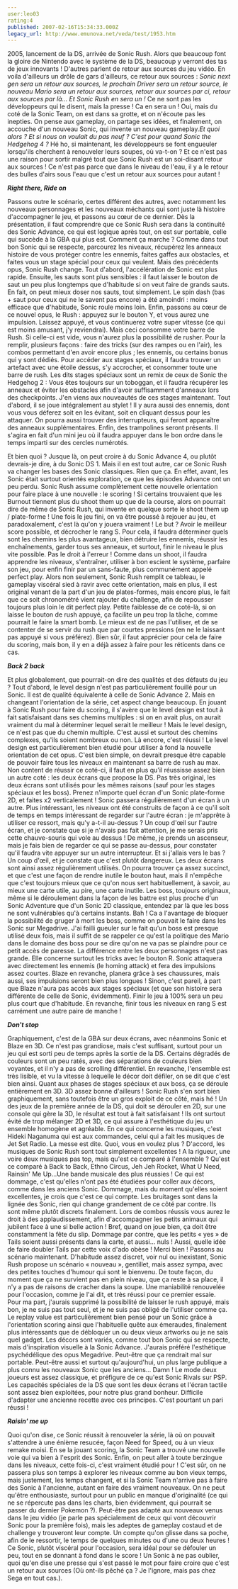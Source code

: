 ```yaml
---
user:leo03
rating:4
published: 2007-02-16T15:34:33.000Z
legacy_url: http://www.emunova.net/veda/test/1953.htm
---
```

2005, lancement de la DS, arrivée de Sonic Rush. Alors que beaucoup font la gloire de Nintendo avec le système de la DS, beaucoup y verront des tas de jeux innovants ! D'autres parlent de retour aux sources du jeu vidéo. En voila d'ailleurs un drôle de gars d'ailleurs, ce retour aux sources : _Sonic next gen sera un retour aux sources, le prochain Driver sera un retour source, le nouveau Mario sera un retour aux sources, retour aux sources par ci, retour aux sources par là... Et Sonic Rush en sera un !_ Ce ne sont pas les développeurs qui le disent, mais la presse ! Ca en sera un ! Oui, mais du coté de la Sonic Team, on est dans sa grotte, et on n'écoute pas les inepties. On pense aux gameplay, on partage ses idées, et finalement, on accouche d'un nouveau Sonic, qui invente un nouveau gameplay._Et quoi alors ? Et si nous on voulait du pas neuf ? C'est pour quand Sonic the Hedgehog 4 ?_ Hé ho, si maintenant, les développeurs se font engueuler lorsqu'ils cherchent à renouveler leurs soupes, où va-t-on ? Et ce n'est pas une raison pour sortir malgré tout que Sonic Rush est un soi-disant retour aux sources ! Ce n'est pas parce que dans le niveau de l'eau, il y a le retour des bulles d'airs sous l'eau que c'est un retour aux sources pour autant !  

  

_**Right there, Ride on**_  

  

Passons outre le scénario, certes différent des autres, avec notamment les nouveaux personnages et les nouveaux méchants qui sont juste là histoire d'accompagner le jeu, et passons au cœur de ce dernier. Dès la présentation, il faut comprendre que ce Sonic Rush sera dans la continuité des Sonic Advance, ce qui est logique après tout, on est sur portable, celle qui succède à la GBA qui plus est. Comment ça marche ? Comme dans tout bon Sonic qui se respecte, parcourez les niveaux, récupérez les anneaux histoire de vous protéger contre les ennemis, faites gaffes aux obstacles, et faites vous un stage spécial pour ceux qui veulent. Mais des précédents opus, Sonic Rush change. Tout d'abord, l'accélération de Sonic est plus rapide. Ensuite, les sauts sont plus sensibles : il faut laisser le bouton de saut un peu plus longtemps que d'habitude si on veut faire de grands sauts. En fait, on peut mieux doser nos sauts, tout simplement. Le spin dash (bas + saut pour ceux qui ne le savent pas encore) a été amoindri : moins efficace que d'habitude, Sonic roule moins loin. Enfin, passons au cœur de ce nouvel opus, le Rush : appuyez sur le bouton Y, et vous aurez une impulsion. Laissez appuyé, et vous continuerez votre super vitesse (ce qui est moins amusant, j'y reviendrai). Mais ceci consomme votre barre de Rush. Si celle-ci est vide, vous n'aurez plus la possibilité de rusher. Pour la remplir, plusieurs façons : faire des tricks (sur des rampes ou en l'air), les combos permettant d'en avoir encore plus ; les ennemis, ou certains bonus qui y sont dédiés. Pour accéder aux stages spéciaux, il faudra trouver un artefact avec une étoile dessus, s'y accrocher, et consommer toute une barre de rush. Les dits stages spéciaux sont un remix de ceux de Sonic the Hedgehog 2 : Vous êtes toujours sur un toboggan, et il faudra récupérer les anneaux et éviter les obstacles afin d'avoir suffisamment d'anneaux lors des checkpoints. J'en viens aux nouveautés de ces stages maintenant. Tout d'abord, il se joue intégralement au stylet ! Il y aura aussi des ennemis, dont vous vous déferez soit en les évitant, soit en cliquant dessus pour les attaquer. On pourra aussi trouver des interrupteurs, qui feront apparaître des anneaux supplémentaires. Enfin, des trampolines seront présents. Il s'agira en fait d'un mini jeu où il faudra appuyer dans le bon ordre dans le temps imparti sur des cercles numérotés.  

  

Et bien quoi ? Jusque là, on peut croire à du Sonic Advance 4, ou plutôt devrais-je dire, à du Sonic DS 1\. Mais il en est tout autre, car ce Sonic Rush va changer les bases des Sonic classiques. Rien que ça. En effet, avant, les Sonic était surtout orientés exploration, ce que les épisodes Advance ont un peu perdu. Sonic Rush assume complètement cette nouvelle orientation pour faire place à une nouvelle : le scoring ! Si certains trouvaient que les Burnout tiennent plus du shoot them up que de la course, alors on pourrait dire de même de Sonic Rush, qui invente en quelque sorte le shoot them up / plate-forme ! Une fois le jeu fini, on va être poussé à rejouer au jeu, et paradoxalement, c'est là qu'on y jouera vraiment ! Le but ? Avoir le meilleur score possible, et décrocher le rang S. Pour cela, il faudra déterminer quels sont les chemins les plus avantageux, bien détruire les ennemis, réussir les enchaînements, garder tous ses anneaux, et surtout, finir le niveau le plus vite possible. Pas le droit à l'erreur ! Comme dans un shoot, il faudra apprendre les niveaux, s'entraîner, utiliser à bon escient le système, parfaire son jeu, pour enfin finir par un sans-faute, plus communément appelé perfect play. Alors non seulement, Sonic Rush remplit ce tableau, le gameplay viscéral sied à ravir avec cette orientation, mais en plus, il est original venant de la part d'un jeu de plates-formes, mais encore plus, le fait que ce soit chronométré vient rajouter du challenge, afin de repousser toujours plus loin le dit perfect play. Petite faiblesse de ce coté-là, si on laisse le bouton de rush appuyé, ça facilite un peu trop la tâche, comme pourrait le faire la smart bomb. Le mieux est de ne pas l'utiliser, et de se contenter de se servir du rush que par courtes pressions (en ne le laissant pas appuyé si vous préférez). Bien sûr, il faut apprécier pour cela de faire du scoring, mais bon, il y en a déjà assez à faire pour les réticents dans ce cas.  

  

_**Back 2 back**_  

  

Et plus globalement, que pourrait-on dire des qualités et des défauts du jeu ? Tout d'abord, le level design n'est pas particulièrement fouillé pour un Sonic. Il est de qualité équivalente à celle de Sonic Advance 2\. Mais en changeant l'orientation de la série, cet aspect change beaucoup. En jouant à Sonic Rush pour faire du scoring, il s'avère que le level design est tout à fait satisfaisant dans ses chemins multiples : si on en avait plus, on aurait vraiment du mal à déterminer lequel serait le meilleur ! Mais le level design, ce n'est pas que du chemin multiple. C'est aussi et surtout des chemins complexes, qu'ils soient nombreux ou non. Là encore, c'est réussi ! Le level design est particulièrement bien étudié pour utiliser à fond la nouvelle orientation de cet opus. C'est bien simple, on devrait presque être capable de pouvoir faire tous les niveaux en maintenant sa barre de rush au max. Non content de réussir ce coté-ci, il faut en plus qu'il réussisse assez bien un autre coté : les deux écrans que propose la DS. Pas très original, les deux écrans sont utilisés pour les mêmes raisons (sauf pour les stages spéciaux et les boss). Prenez n'importe quel écran d'un Sonic plate-forme 2D, et faites x2 verticalement ! Sonic passera régulièrement d'un écran à un autre. Plus intéressant, les niveaux ont été construits de façon à ce qu'il soit de temps en temps intéressant de regarder sur l'autre écran : je m'apprête à utiliser ce ressort, mais qu'y a-t-il au-dessus ? Un coup d'œil sur l'autre écran, et je constate que si je n'avais pas fait attention, je me serais pris cette chauve-souris qui vole au dessus ! De même, je prends un ascenseur, mais je fais bien de regarder ce qui se passe au-dessus, pour constater qu'il faudra vite appuyer sur un autre interrupteur. Et si j'allais vers le bas ? Un coup d'œil, et je constate que c'est plutôt dangereux. Les deux écrans sont ainsi assez régulièrement utilisés. On pourra trouver ça assez succinct, et que c'est une façon de rendre inutile le bouton haut, mais il n'empêche que c'est toujours mieux que ce qu'on nous sert habituellement, à savoir, au mieux une carte utile, au pire, une carte inutile. Les boss, toujours originaux, même si le déroulement dans la façon de les battre est plus proche d'un Sonic Adventure que d'un Sonic 2D classique, entendez par là que les boss ne sont vulnérables qu'à certains instants. Bah ! Ca a l'avantage de bloquer la possibilité de gruger à mort les boss, comme on pouvait le faire dans les Sonic sur Megadrive. J'ai failli gueuler sur le fait qu'un boss est presque utilisé deux fois, mais il suffit de se rappeler ce qu'est la politique des Mario dans le domaine des boss pour se dire qu'on ne va pas se plaindre pour ce petit accès de paresse. La différence entre les deux personnages n'est pas grande. Elle concerne surtout les tricks avec le bouton R. Sonic attaquera avec directement les ennemis (le homing attack) et fera des impulsions assez courtes. Blaze en revanche, planera grâce à ses chaussures, mais aussi, ses impulsions seront bien plus longues ! Sinon, c'est pareil, à part que Blaze n'aura pas accès aux stages spéciaux (et que son histoire sera différente de celle de Sonic, évidemment). Finir le jeu à 100% sera un peu plus court que d'habitude. En revanche, finir tous les niveaux en rang S est carrément une autre paire de manche !  

  

_**Don't stop**_  

  

Graphiquement, c'est de la GBA sur deux écrans, avec néanmoins Sonic et Blaze en 3D. Ce n'est pas grandiose, mais c'est suffisant, surtout pour un jeu qui est sorti peu de temps après la sortie de la DS. Certains dégradés de couleurs sont un peu ratés, avec des séparations de couleurs bien voyantes, et il n'y a pas de scrolling différentiel. En revanche, l'ensemble est très lisible, et vu la vitesse à lequelle le décor doit défiler, on se dit que c'est bien ainsi. Quant aux phases de stages spéciaux et aux boss, ça se déroule entièrement en 3D. 3D assez bonne d'ailleurs ! Sonic Rush s'en sort bien graphiquement, sans toutefois être un gros exploit de ce côté, mais hé ! Un des jeux de la première année de la DS, qui doit se dérouler en 2D, sur une console qui gère la 3D, le résultat est tout à fait satisfaisant ! Ils ont surtout évité de trop mélanger 2D et 3D, ce qui assure à l'esthétique du jeu un ensemble homogène et agréable. En ce qui concerne les musiques, c'est Hideki Naganuma qui est aux commandes, celui qui a fait les musiques de Jet Set Radio. La messe est dite. Quoi, vous en voulez plus ? D'accord, les musiques de Sonic Rush sont tout simplement excellentes ! A la rigueur, une voire deux musiques pas top, mais qu'est ce comparé à l'ensemble ? Qu'est ce comparé à Back to Back, Ethno Circus, Jeh Jeh Rocket, What U Need, Rainsin' Me Up...Une bande musicale des plus réussies ! Ce qui est dommage, c'est qu'elles n'ont pas été étudiées pour coller aux décors, comme dans les anciens Sonic. Dommage, mais du moment qu'elles soient excellentes, je crois que c'est ce qui compte. Les bruitages sont dans la lignée des Sonic, rien qui change grandement de ce côté par contre. Ils sont même plutôt discrets finalement. Lors de combos réussis vous aurez le droit à des applaudissement, afin d'accompagner les petits animaux qui jubilent face à une si belle action ! Bref, quand on joue bien, ça doit être constamment la fête du slip. Dommage par contre, que les petits « yes » de Tails soient aussi présents dans la carte, et aussi... nuls ! Aussi, quelle idée de faire doubler Tails par cette voix d'ado obèse ! Merci bien ! Passons au scénario maintenant. D'habitude assez discret, voir nul ou inexistant, Sonic Rush propose un scénario « nouveau », gentillet, mais assez sympa, avec des petites touches d'humour qui sont le bienvenu. De toute façon, du moment que ça ne survient pas en plein niveau, que ça reste à sa place, il n'y a pas de raisons de cracher dans la soupe. Une maniabilité renouvelée pour l'occasion, comme je l'ai dit, et très réussi pour ce premier essaie. Pour ma part, j'aurais supprimé la possibilité de laisser le rush appuyé, mais bon, je ne suis pas tout seul, et je ne suis pas obligé de l'utiliser comme ça. Le replay value est particulièrement bien pensé pour un Sonic grâce à l'orientation scoring ainsi que l'habituelle quête aux émeraudes, finalement plus intéressants que de débloquer un ou deux vieux artworks ou je ne sais quel gadget. Les décors sont variés, comme tout bon Sonic qui se respecte, mais d'inspiration visuelle à la Sonic Advance. J'aurais préféré l'esthétique psychédélique des opus Megadrive. Peut-être que ça rendrait mal sur portable. Peut-être aussi et surtout qu'aujourd'hui, un plus large publique a plus connu les nouveaux Sonic que les anciens... Damn ! Le mode deux joueurs est assez classique, et préfigure de ce qu'est Sonic Rivals sur PSP. Les capacités spéciales de la DS que sont les deux écrans et l'écran tactile sont assez bien exploitées, pour notre plus grand bonheur. Difficile d'adapter une ancienne recette avec ces principes. C'est pourtant un pari réussi !  

  

_**Raisin' me up**_  

  

Quoi qu'on dise, ce Sonic réussit à renouveler la série, là où on pouvait s'attendre à une énième resucée, façon Need for Speed, ou à un vieux remake moisi. En se la jouant scoring, la Sonic Team a trouvé une nouvelle voie qui va bien à l'esprit des Sonic. Enfin, on peut aller à toute berzingue dans les niveaux, cette fois-ci, c'est vraiment étudié pour ! C'est sûr, on ne passera plus son temps à explorer les niveaux comme au bon vieux temps, mais justement, les temps changent, et si la Sonic Team n'arrive pas à faire des Sonic à l'ancienne, autant en faire des vraiment nouveaux. On ne peut qu'être enthousiaste, surtout pour un public en manque d'originalité (ce qui ne se répercute pas dans les charts, bien évidemment, qui pourrait se passer du dernier Pokemon ?). Peut-être pas adapté aux nouveaux venus dans le jeu vidéo (je parle pas spécialement de ceux qui vont découvrir Sonic pour la première fois), mais les adeptes de gameplay costaud et de challenge y trouveront leur compte. Un compte qu'on glisse dans sa poche, afin de le ressortir, le temps de quelques minutes ou d'une ou deux heures ! Ce Sonic, plutôt viscéral pour l'occasion, sera idéal pour se défouler un peu, tout en se donnant à fond dans le score ! Un Sonic à ne pas oublier, quoi qu'en dise une presse qui s'est passé le mot pour faire croire que c'est un retour aux sources (Où ont-ils pêché ça ? Je l'ignore, mais pas chez Sega en tout cas.).